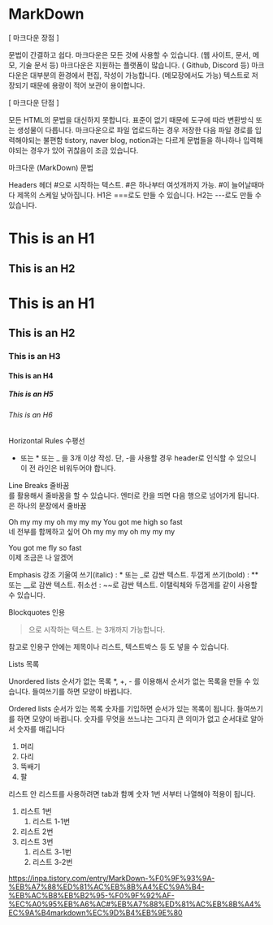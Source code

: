 # MarkDown

[ 마크다운 장점 ]

문법이 간결하고 쉽다.
마크다운은 모든 것에 사용할 수 있습니다. (웹 사이트, 문서, 메모, 기술 문서 등)
마크다운은 지원하는 플랫폼이 많습니다. ( Github, Discord 등)
마크다운은 대부분의 환경에서 편집, 작성이 가능합니다. (메모장에서도 가능)
텍스트로 저장되기 때문에 용량이 적어 보관이 용이합니다.
 
 [ 마크다운 단점 ]

모든 HTML의 문법을 대신하지 못합니다.
표준이 없기 때문에 도구에 따라 변환방식 또는 생성물이 다릅니다.
마크다운으로 파일 업로드하는 경우 저장한 다음 파일 경로를 입력해야되는 불편함
tistory, naver blog, notion과는 다르게 문법들을 하나하나 입력해야되는 경우가 있어 귀찮음이 조금 있습니다.


마크다운 (MarkDown)  문법
 

Headers 헤더
#으로 시작하는 텍스트.
#은 하나부터 여섯개까지 가능.
#이 늘어날때마다 제목의 스케일 낮아집니다.
H1은 ===로도 만들 수 있습니다.
H2는 ---로도 만들 수 있습니다.

This is an H1
===
This is an H2
---


# This is an H1
## This is an H2
### This is an H3
#### This is an H4
##### This is an H5
###### This is an H6

Horizontal Rules 수평선
- 또는 * 또는 _ 을 3개 이상 작성.
단, -을 사용할 경우 header로 인식할 수 있으니 이 전 라인은 비워두어야 합니다.


Line Breaks 줄바꿈
<br>를 활용해서 줄바꿈을 할 수 있습니다.
엔터로 칸을 띄면 다음 행으로 넘어가게 됩니다. <br>은 하나의 문장에서 줄바꿈

Oh my my my oh my my my
You got me high so fast <br>
네 전부를 함께하고 싶어
Oh my my my oh my my my
 
You got me fly so fast <br>
이제 조금은 나 알겠어

Emphasis 강조
기울여 쓰기(italic) : * 또는 _로 감싼 텍스트.
두껍게 쓰기(bold) : ** 또는 __로 감싼 텍스트.
취소선 : ~~로 감싼 텍스트.
이탤릭체와 두껍게를 같이 사용할 수 있습니다.

Blockquotes 인용
>으로 시작하는 텍스트.
>는 3개까지 가능합니다.

참고로 인용구 안에는 제목이나 리스트, 텍스트박스 등 도 넣을 수 있습니다.

Lists 목록
 

Unordered lists 순서가 없는 목록
*, +, - 를 이용해서 순서가 없는 목록을 만들 수 있습니다.
들여쓰기를 하면 모양이 바뀝니다.

Ordered lists 순서가 있는 목록
숫자를 기입하면 순서가 있는 목록이 됩니다.
들여쓰기를 하면 모양이 바뀝니다.
숫자를 무엇을 쓰느냐는 그다지 큰 의미가 없고 순서대로 알아서 숫자를 매깁니다

1. 머리
2. 다리
3. 뚝배기
5. 팔 <!-- 5번을 썻는데도 4번으로 표시된다. -->

리스트 안 리스트를 사용하려면 tab과 함꼐 숫자 1번 서부터 나열해야 적용이 됩니다.

1. 리스트 1번 
    1. 리스트 1-1번
2. 리스트 2번 
3. 리스트 3번 
    1. 리스트 3-1번 <!-- 리스트 안 리스트를 사용하려면 tab과 함꼐 숫자 1번 서부터 -->
    2. 리스트 3-2번

https://inpa.tistory.com/entry/MarkDown-%F0%9F%93%9A-%EB%A7%88%ED%81%AC%EB%8B%A4%EC%9A%B4-%EB%AC%B8%EB%B2%95-%F0%9F%92%AF-%EC%A0%95%EB%A6%AC#%EB%A7%88%ED%81%AC%EB%8B%A4%EC%9A%B4markdown%EC%9D%B4%EB%9E%80
